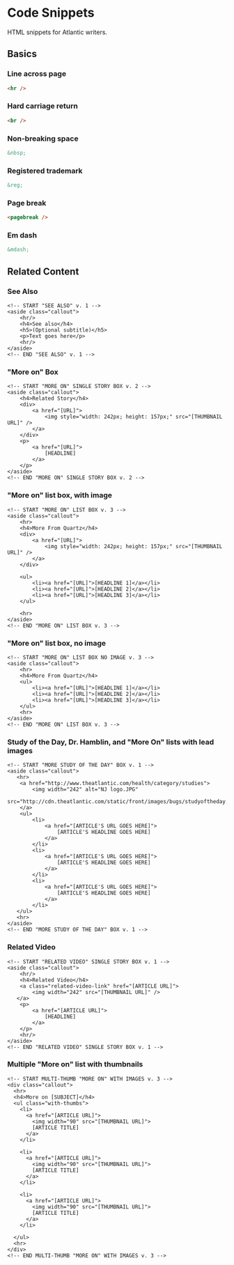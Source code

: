 Code Snippets
=============

HTML snippets for Atlantic writers.


## Basics

### Line across page

```html
<hr />
```

### Hard carriage return

```html
<br />
```

### Non-breaking space

```html
&nbsp;
```

### Registered trademark

```html
&reg;
```

### Page break

```html
<pagebreak />
```

### Em dash

```html
&mdash;
```

## Related Content

### See Also

    <!-- START "SEE ALSO" v. 1 -->
    <aside class="callout">
        <hr/>
        <h4>See also</h4>
        <h5>(Optional subtitle)</h5>
        <p>Text goes here</p>
        <hr/>
    </aside>
    <!-- END "SEE ALSO" v. 1 -->


### "More on" Box

    <!-- START "MORE ON" SINGLE STORY BOX v. 2 -->
    <aside class="callout">
        <h4>Related Story</h4>
        <div>
            <a href="[URL]">
                <img style="width: 242px; height: 157px;" src="[THUMBNAIL URL]" />
            </a>
        </div>
        <p>
            <a href="[URL]">
                [HEADLINE]
            </a>
        </p>
    </aside>
    <!-- END "MORE ON" SINGLE STORY BOX v. 2 -->

### "More on" list box, with image

    <!-- START "MORE ON" LIST BOX v. 3 -->
    <aside class="callout">
        <hr>
        <h4>More From Quartz</h4>
        <div>
            <a href="[URL]">
                <img style="width: 242px; height: 157px;" src="[THUMBNAIL URL]" />
            </a>
        </div>

        <ul>
            <li><a href="[URL]">[HEADLINE 1]</a></li>
            <li><a href="[URL]">[HEADLINE 2]</a></li>
            <li><a href="[URL]">[HEADLINE 3]</a></li>
        </ul>

        <hr>
    </aside>
    <!-- END "MORE ON" LIST BOX v. 3 -->

### "More on" list box, no image

    <!-- START "MORE ON" LIST BOX NO IMAGE v. 3 -->
    <aside class="callout">
        <hr>
        <h4>More From Quartz</h4>
        <ul>
            <li><a href="[URL]">[HEADLINE 1]</a></li>
            <li><a href="[URL]">[HEADLINE 2]</a></li>
            <li><a href="[URL]">[HEADLINE 3]</a></li>
        </ul>
        <hr>
    </aside>
    <!-- END "MORE ON" LIST BOX v. 3 -->

### Study of the Day, Dr. Hamblin, and "More On" lists with lead images

    <!-- START "MORE STUDY OF THE DAY" BOX v. 1 -->
    <aside class="callout">
       <hr>
        <a href="http://www.theatlantic.com/health/category/studies">
            <img width="242" alt="NJ logo.JPG" 
                    src="http://cdn.theatlantic.com/static/front/images/bugs/studyoftheday.png">
        </a>
        <ul>
            <li>
                <a href="[ARTICLE'S URL GOES HERE]">
                    [ARTICLE'S HEADLINE GOES HERE]
                </a>
            </li>
            <li>
                <a href="[ARTICLE'S URL GOES HERE]">
                    [ARTICLE'S HEADLINE GOES HERE]
                </a>
            </li>
            <li>
                <a href="[ARTICLE'S URL GOES HERE]">
                    [ARTICLE'S HEADLINE GOES HERE]
                </a>
            </li>
       </ul>
       <hr>
    </aside>
    <!-- END "MORE STUDY OF THE DAY" BOX v. 1 -->

### Related Video

    <!-- START "RELATED VIDEO" SINGLE STORY BOX v. 1 -->
    <aside class="callout">
        <hr/>
        <h4>Related Video</h4>
        <a class="related-video-link" href="[ARTICLE URL]">
            <img width="242" src="[THUMBNAIL URL]" />
       </a>
        <p>
            <a href="[ARTICLE URL]">
                [HEADLINE]
            </a>
        </p>
        <hr/>
    </aside>
    <!-- END "RELATED VIDEO" SINGLE STORY BOX v. 1 -->


### Multiple "More on" list with thumbnails

    <!-- START MULTI-THUMB "MORE ON" WITH IMAGES v. 3 -->
    <div class="callout">
      <hr>
      <h4>More on [SUBJECT]</h4>
      <ul class="with-thumbs">
        <li>
          <a href="[ARTICLE URL]">
            <img width="90" src="[THUMBNAIL URL]">
            [ARTICLE TITLE]
          </a>
        </li>

        <li>
          <a href="[ARTICLE URL]">
            <img width="90" src="[THUMBNAIL URL]">
            [ARTICLE TITLE]
          </a>
        </li>

        <li>
          <a href="[ARTICLE URL]">
            <img width="90" src="[THUMBNAIL URL]">
            [ARTICLE TITLE]
          </a>
        </li>

      </ul>
      <hr>
    </div>
    <!-- END MULTI-THUMB "MORE ON" WITH IMAGES v. 3 -->

